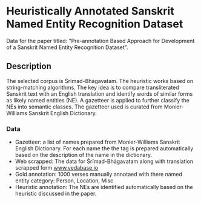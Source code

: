 # Heuristically Annotated Sanskrit Named Entity Recognition Dataset
Data for the paper titled: "Pre-annotation Based Approach for Development of a Sanskrit Named Entity Recognition Dataset".

## Description
The selected corpus is Śrīmad-Bhāgavatam. The heuristic works based on string-matching algorithms. The key idea is to compare transliterated Sanskrit text with an English translation and identify words of similar forms as likely named entities (NE). A gazetteer is applied to
further classify the NEs into semantic classes. The gazetteer used is curated from Monier-Williams Sanskrit English Dictionary.

### Data
- Gazetteer: a list of names prepared from Monier-Williams Sanskrit English Dictionary. For each name the the tag is prepared automatically based on the description of the name in the dictionary.
- Web scrapped: The data for Śrīmad-Bhāgavatam along with translation scrapped form www.vedabase.io
- Gold annotation: 1000 verses manually annotaed with there named entity category: Person, Location, Misc
- Heuristic annotation: The NEs are identified automatically based on the heuristic discussed in the paper.
